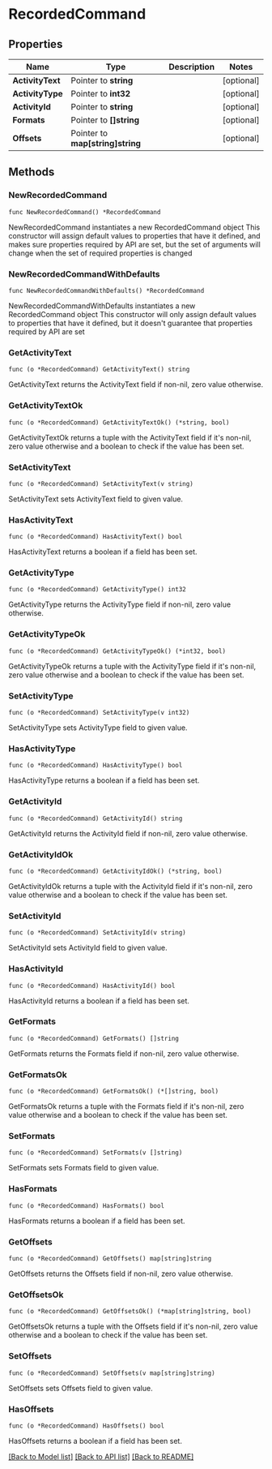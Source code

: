 # RecordedCommand

## Properties

Name | Type | Description | Notes
------------ | ------------- | ------------- | -------------
**ActivityText** | Pointer to **string** |  | [optional] 
**ActivityType** | Pointer to **int32** |  | [optional] 
**ActivityId** | Pointer to **string** |  | [optional] 
**Formats** | Pointer to **[]string** |  | [optional] 
**Offsets** | Pointer to **map[string]string** |  | [optional] 

## Methods

### NewRecordedCommand

`func NewRecordedCommand() *RecordedCommand`

NewRecordedCommand instantiates a new RecordedCommand object
This constructor will assign default values to properties that have it defined,
and makes sure properties required by API are set, but the set of arguments
will change when the set of required properties is changed

### NewRecordedCommandWithDefaults

`func NewRecordedCommandWithDefaults() *RecordedCommand`

NewRecordedCommandWithDefaults instantiates a new RecordedCommand object
This constructor will only assign default values to properties that have it defined,
but it doesn't guarantee that properties required by API are set

### GetActivityText

`func (o *RecordedCommand) GetActivityText() string`

GetActivityText returns the ActivityText field if non-nil, zero value otherwise.

### GetActivityTextOk

`func (o *RecordedCommand) GetActivityTextOk() (*string, bool)`

GetActivityTextOk returns a tuple with the ActivityText field if it's non-nil, zero value otherwise
and a boolean to check if the value has been set.

### SetActivityText

`func (o *RecordedCommand) SetActivityText(v string)`

SetActivityText sets ActivityText field to given value.

### HasActivityText

`func (o *RecordedCommand) HasActivityText() bool`

HasActivityText returns a boolean if a field has been set.

### GetActivityType

`func (o *RecordedCommand) GetActivityType() int32`

GetActivityType returns the ActivityType field if non-nil, zero value otherwise.

### GetActivityTypeOk

`func (o *RecordedCommand) GetActivityTypeOk() (*int32, bool)`

GetActivityTypeOk returns a tuple with the ActivityType field if it's non-nil, zero value otherwise
and a boolean to check if the value has been set.

### SetActivityType

`func (o *RecordedCommand) SetActivityType(v int32)`

SetActivityType sets ActivityType field to given value.

### HasActivityType

`func (o *RecordedCommand) HasActivityType() bool`

HasActivityType returns a boolean if a field has been set.

### GetActivityId

`func (o *RecordedCommand) GetActivityId() string`

GetActivityId returns the ActivityId field if non-nil, zero value otherwise.

### GetActivityIdOk

`func (o *RecordedCommand) GetActivityIdOk() (*string, bool)`

GetActivityIdOk returns a tuple with the ActivityId field if it's non-nil, zero value otherwise
and a boolean to check if the value has been set.

### SetActivityId

`func (o *RecordedCommand) SetActivityId(v string)`

SetActivityId sets ActivityId field to given value.

### HasActivityId

`func (o *RecordedCommand) HasActivityId() bool`

HasActivityId returns a boolean if a field has been set.

### GetFormats

`func (o *RecordedCommand) GetFormats() []string`

GetFormats returns the Formats field if non-nil, zero value otherwise.

### GetFormatsOk

`func (o *RecordedCommand) GetFormatsOk() (*[]string, bool)`

GetFormatsOk returns a tuple with the Formats field if it's non-nil, zero value otherwise
and a boolean to check if the value has been set.

### SetFormats

`func (o *RecordedCommand) SetFormats(v []string)`

SetFormats sets Formats field to given value.

### HasFormats

`func (o *RecordedCommand) HasFormats() bool`

HasFormats returns a boolean if a field has been set.

### GetOffsets

`func (o *RecordedCommand) GetOffsets() map[string]string`

GetOffsets returns the Offsets field if non-nil, zero value otherwise.

### GetOffsetsOk

`func (o *RecordedCommand) GetOffsetsOk() (*map[string]string, bool)`

GetOffsetsOk returns a tuple with the Offsets field if it's non-nil, zero value otherwise
and a boolean to check if the value has been set.

### SetOffsets

`func (o *RecordedCommand) SetOffsets(v map[string]string)`

SetOffsets sets Offsets field to given value.

### HasOffsets

`func (o *RecordedCommand) HasOffsets() bool`

HasOffsets returns a boolean if a field has been set.


[[Back to Model list]](../README.md#documentation-for-models) [[Back to API list]](../README.md#documentation-for-api-endpoints) [[Back to README]](../README.md)


